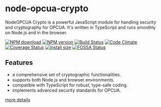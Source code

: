 # node-opcua-crypto

NodeOPCUA Crypto is a powerful JavaScript module for handling security and cryptography for OPCUA. It's written in TypeScript and runs smoothly on Node.js and in the browser.

[![NPM download](https://img.shields.io/npm/dm/node-opcua-crypto.svg)](https://www.npmtrends.com/node-opcua-crypto)
[![NPM version](https://img.shields.io/npm/v/node-opcua-crypto)](https://www.npmjs.com/package/node-opcua-crypto?activeTab=versions)
[![Build Status](https://github.com/node-opcua/node-opcua-crypto/actions/workflows/main.yml/badge.svg)](https://github.com/node-opcua/node-opcua-crypto/actions/workflows/main.yml)
[![Code Climate](https://codeclimate.com/github/node-opcua/node-opcua-crypto/badges/gpa.svg)](https://codeclimate.com/github/node-opcua/node-opcua-crypto)
[![Coverage Status](https://coveralls.io/repos/github/node-opcua/node-opcua-crypto/badge.svg?branch=master)](https://coveralls.io/github/node-opcua/node-opcua-crypto?branch=master)
[![install size](https://packagephobia.com/badge?p=node-opcua-crypto)](https://packagephobia.com/result?p=node-opcua-crypto)
[![FOSSA Status](https://app.fossa.com/api/projects/custom%2B20248%2Fgithub.com%2Fnode-opcua%2Fnode-opcua-crypto.svg?type=shield)](https://app.fossa.com/projects/custom%2B20248%2Fgithub.com%2Fnode-opcua%2Fnode-opcua-crypto?ref=badge_shield)
<!-- [![Test Coverage](https://codeclimate.com/github/node-opcua/node-opcua-crypto/badges/coverage.svg)](https://codeclimate.com/github/node-opcua/node-opcua-crypto/coverage) -->

## Features

* a comprehensive set of cryptographic functionalities.
* supports both Node.js and browser environments.
* compatible with TypeScript for robust, type-safe coding.
* implements advanced security standards for OPCUA.

[more details](./packages/node-opcua-crypto/README.md)